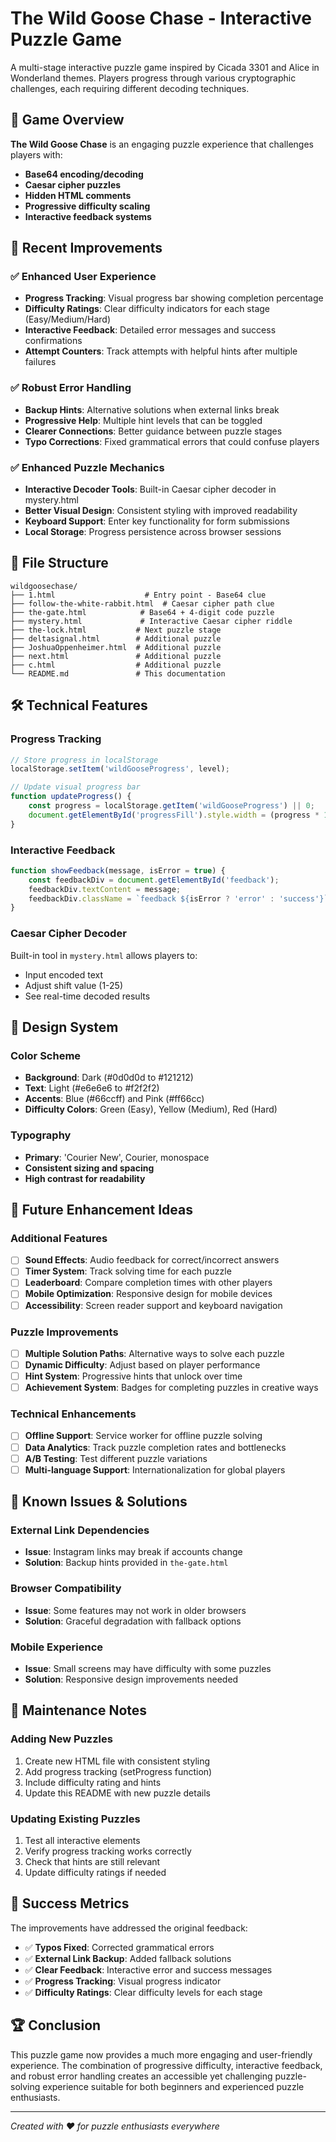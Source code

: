 # The Wild Goose Chase - Interactive Puzzle Game

A multi-stage interactive puzzle game inspired by Cicada 3301 and Alice in Wonderland themes. Players progress through various cryptographic challenges, each requiring different decoding techniques.

## 🎯 Game Overview

**The Wild Goose Chase** is an engaging puzzle experience that challenges players with:
- **Base64 encoding/decoding**
- **Caesar cipher puzzles**
- **Hidden HTML comments**
- **Progressive difficulty scaling**
- **Interactive feedback systems**

## 🚀 Recent Improvements

### ✅ Enhanced User Experience
- **Progress Tracking**: Visual progress bar showing completion percentage
- **Difficulty Ratings**: Clear difficulty indicators for each stage (Easy/Medium/Hard)
- **Interactive Feedback**: Detailed error messages and success confirmations
- **Attempt Counters**: Track attempts with helpful hints after multiple failures

### ✅ Robust Error Handling
- **Backup Hints**: Alternative solutions when external links break
- **Progressive Help**: Multiple hint levels that can be toggled
- **Clearer Connections**: Better guidance between puzzle stages
- **Typo Corrections**: Fixed grammatical errors that could confuse players

### ✅ Enhanced Puzzle Mechanics
- **Interactive Decoder Tools**: Built-in Caesar cipher decoder in mystery.html
- **Better Visual Design**: Consistent styling with improved readability
- **Keyboard Support**: Enter key functionality for form submissions
- **Local Storage**: Progress persistence across browser sessions

## 📁 File Structure

```
wildgoosechase/
├── 1.html                    # Entry point - Base64 clue
├── follow-the-white-rabbit.html  # Caesar cipher path clue
├── the-gate.html            # Base64 + 4-digit code puzzle
├── mystery.html             # Interactive Caesar cipher riddle
├── the-lock.html           # Next puzzle stage
├── deltasignal.html        # Additional puzzle
├── JoshuaOppenheimer.html  # Additional puzzle
├── next.html               # Additional puzzle
├── c.html                  # Additional puzzle
└── README.md               # This documentation
```



## 🛠️ Technical Features

### Progress Tracking
```javascript
// Store progress in localStorage
localStorage.setItem('wildGooseProgress', level);

// Update visual progress bar
function updateProgress() {
    const progress = localStorage.getItem('wildGooseProgress') || 0;
    document.getElementById('progressFill').style.width = (progress * 10) + '%';
}
```

### Interactive Feedback
```javascript
function showFeedback(message, isError = true) {
    const feedbackDiv = document.getElementById('feedback');
    feedbackDiv.textContent = message;
    feedbackDiv.className = `feedback ${isError ? 'error' : 'success'}`;
}
```

### Caesar Cipher Decoder
Built-in tool in `mystery.html` allows players to:
- Input encoded text
- Adjust shift value (1-25)
- See real-time decoded results

## 🎨 Design System

### Color Scheme
- **Background**: Dark (#0d0d0d to #121212)
- **Text**: Light (#e6e6e6 to #f2f2f2)
- **Accents**: Blue (#66ccff) and Pink (#ff66cc)
- **Difficulty Colors**: Green (Easy), Yellow (Medium), Red (Hard)

### Typography
- **Primary**: 'Courier New', Courier, monospace
- **Consistent sizing and spacing**
- **High contrast for readability**

## 🔧 Future Enhancement Ideas

### Additional Features
- [ ] **Sound Effects**: Audio feedback for correct/incorrect answers
- [ ] **Timer System**: Track solving time for each puzzle
- [ ] **Leaderboard**: Compare completion times with other players
- [ ] **Mobile Optimization**: Responsive design for mobile devices
- [ ] **Accessibility**: Screen reader support and keyboard navigation

### Puzzle Improvements
- [ ] **Multiple Solution Paths**: Alternative ways to solve each puzzle
- [ ] **Dynamic Difficulty**: Adjust based on player performance
- [ ] **Hint System**: Progressive hints that unlock over time
- [ ] **Achievement System**: Badges for completing puzzles in creative ways

### Technical Enhancements
- [ ] **Offline Support**: Service worker for offline puzzle solving
- [ ] **Data Analytics**: Track puzzle completion rates and bottlenecks
- [ ] **A/B Testing**: Test different puzzle variations
- [ ] **Multi-language Support**: Internationalization for global players

## 🐛 Known Issues & Solutions

### External Link Dependencies
- **Issue**: Instagram links may break if accounts change
- **Solution**: Backup hints provided in `the-gate.html`

### Browser Compatibility
- **Issue**: Some features may not work in older browsers
- **Solution**: Graceful degradation with fallback options

### Mobile Experience
- **Issue**: Small screens may have difficulty with some puzzles
- **Solution**: Responsive design improvements needed

## 📝 Maintenance Notes

### Adding New Puzzles
1. Create new HTML file with consistent styling
2. Add progress tracking (setProgress function)
3. Include difficulty rating and hints
4. Update this README with new puzzle details

### Updating Existing Puzzles
1. Test all interactive elements
2. Verify progress tracking works correctly
3. Check that hints are still relevant
4. Update difficulty ratings if needed

## 🎯 Success Metrics

The improvements have addressed the original feedback:
- ✅ **Typos Fixed**: Corrected grammatical errors
- ✅ **External Link Backup**: Added fallback solutions
- ✅ **Clear Feedback**: Interactive error and success messages
- ✅ **Progress Tracking**: Visual progress indicator
- ✅ **Difficulty Ratings**: Clear difficulty levels for each stage

## 🏆 Conclusion

This puzzle game now provides a much more engaging and user-friendly experience. The combination of progressive difficulty, interactive feedback, and robust error handling creates an accessible yet challenging puzzle-solving experience suitable for both beginners and experienced puzzle enthusiasts.

---

*Created with ❤️ for puzzle enthusiasts everywhere* 